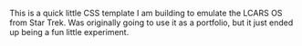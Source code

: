 This is a quick little CSS template I am building to emulate the LCARS OS from Star Trek. Was originally going to use it as a portfolio, but it just ended up being a fun little experiment.
